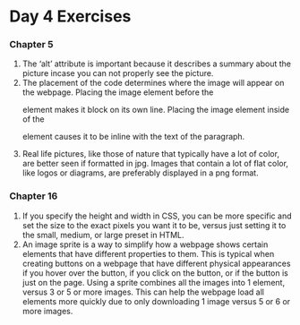# Day 4 Exercises

### Chapter 5
1. The ‘alt’ attribute is important because it describes a summary about the picture incase you can not properly see the picture.
2. The placement of the code determines where the image will appear on the webpage. Placing the image element before the <p> element makes it block on its own line. Placing the image element inside of the <p> element causes it to be inline with the text of the paragraph.
3. Real life pictures, like those of nature that typically have a lot of color, are better seen if formatted in jpg. Images that contain a lot of flat color, like logos or diagrams, are preferably displayed in a png format.

### Chapter 16
1. If you specify the height and width in CSS, you can be more specific and set the size to the exact pixels you want it to be, versus just setting it to the small, medium, or large preset in HTML.
2. An image sprite is a way to simplify how a webpage shows certain elements that have different properties to them. This is typical when creating buttons on a webpage that have different physical appearances if you hover over the button, if you click on the button, or if the button is just on the page. Using a sprite combines all the images into 1 element, versus 3 or 5 or more images. This can help the webpage load all elements more quickly due to only downloading 1 image versus 5 or 6 or more images.
